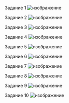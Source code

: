 Задание 1
![изображение](https://github.com/Leturgone/PythonWorks_2/assets/145966860/5d0ea5eb-b503-4c72-a9e9-8979e782dc79)

Задание 2
![изображение](https://github.com/Leturgone/PythonWorks_2/assets/145966860/d48cd2cc-6499-4ade-b1a6-ec298012b8c7)

Задание 3
![изображение](https://github.com/Leturgone/PythonWorks_2/assets/145966860/eddb3317-b81c-49e0-9af2-60673786eae8)

Задание 4
![изображение](https://github.com/Leturgone/PythonWorks_2/assets/145966860/c40a6632-195d-4b00-a600-c8c94560ec8d)

Задание 5
![изображение](https://github.com/Leturgone/PythonWorks_2/assets/145966860/ffc4ec36-3d50-4962-a830-d4ddc3fb4270)

Задание 6
![изображение](https://github.com/Leturgone/PythonWorks_2/assets/145966860/e13ab809-0e04-494c-a472-f412e900b0d9)

Задание 7
![изображение](https://github.com/Leturgone/PythonWorks_2/assets/145966860/edf23e93-14b7-494a-a52f-01a1524b5e12)

Задание 8
![изображение](https://github.com/Leturgone/PythonWorks_2/assets/145966860/35b07c12-0dcf-49c1-881c-07d01a9ddf38)

Задание 9
![изображение](https://github.com/Leturgone/PythonWorks_2/assets/145966860/87918f60-38f0-4ee2-bfd7-7018a96a5c1b)

Задание 10
![изображение](https://github.com/Leturgone/PythonWorks_2/assets/145966860/715bcae8-5b5c-452a-8267-19fc97f29f45)


